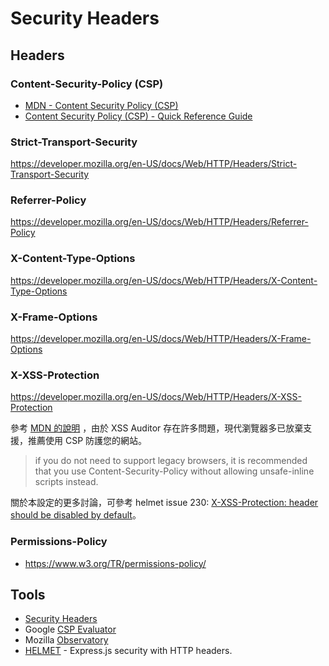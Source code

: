 # Security Headers

## Headers

### Content-Security-Policy (CSP)

- [MDN - Content Security Policy (CSP)](https://developer.mozilla.org/en-US/docs/Web/HTTP/CSP)
- [Content Security Policy (CSP) - Quick Reference Guide](https://content-security-policy.com/)

### Strict-Transport-Security

https://developer.mozilla.org/en-US/docs/Web/HTTP/Headers/Strict-Transport-Security

### Referrer-Policy

https://developer.mozilla.org/en-US/docs/Web/HTTP/Headers/Referrer-Policy

### X-Content-Type-Options

https://developer.mozilla.org/en-US/docs/Web/HTTP/Headers/X-Content-Type-Options

### X-Frame-Options

https://developer.mozilla.org/en-US/docs/Web/HTTP/Headers/X-Frame-Options

### X-XSS-Protection

https://developer.mozilla.org/en-US/docs/Web/HTTP/Headers/X-XSS-Protection

參考 [MDN 的說明](https://developer.mozilla.org/en-US/docs/Web/HTTP/Headers/X-XSS-Protection) ，由於 XSS Auditor 存在許多問題，現代瀏覽器多已放棄支援，推薦使用 CSP 防護您的網站。

> if you do not need to support legacy browsers, it is recommended that you use Content-Security-Policy without allowing unsafe-inline scripts instead.

關於本設定的更多討論，可參考 helmet issue 230: [X-XSS-Protection: header should be disabled by default](https://github.com/helmetjs/helmet/issues/230)。

### Permissions-Policy

- https://www.w3.org/TR/permissions-policy/

## Tools

- [Security Headers](https://securityheaders.com/)
- Google [CSP Evaluator](https://csp-evaluator.withgoogle.com/)
- Mozilla [Observatory](https://observatory.mozilla.org)
- [HELMET](https://github.com/helmetjs/helmet) - Express.js security with HTTP headers.
